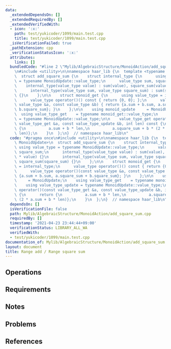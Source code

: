 ```yaml
---
data:
  _extendedDependsOn: []
  _extendedRequiredBy: []
  _extendedVerifiedWith:
  - icon: ':x:'
    path: test/yukicoder/1099/main.test.cpp
    title: test/yukicoder/1099/main.test.cpp
  _isVerificationFailed: true
  _pathExtension: cpp
  _verificationStatusIcon: ':x:'
  attributes:
    links: []
  bundledCode: "#line 2 \"Mylib/AlgebraicStructure/MonoidAction/add_square_sum.cpp\"\
    \n#include <utility>\n\nnamespace haar_lib {\n  template <typename MonoidUpdate>\n\
    \  struct add_square_sum {\n    struct internal_type {\n      using value_type\
    \ = typename MonoidUpdate::value_type;\n      value_type sum, square_sum;\n  \
    \    internal_type(value_type value) : sum(value), square_sum(value * value) {}\n\
    \      internal_type(value_type sum, value_type square_sum) : sum(sum), square_sum(square_sum)\
    \ {}\n    };\n\n    struct monoid_get {\n      using value_type = internal_type;\n\
    \      value_type operator()() const { return {0, 0}; };\n      value_type operator()(const\
    \ value_type &a, const value_type &b) { return {a.sum + b.sum, a.square_sum +\
    \ b.square_sum}; }\n    };\n\n    using monoid_update     = MonoidUpdate;\n  \
    \  using value_type_get    = typename monoid_get::value_type;\n    using value_type_update\
    \ = typename MonoidUpdate::value_type;\n\n    value_type_get operator()(const\
    \ value_type_get &a, const value_type_update &b, int len) const {\n      return\
    \ {\n          a.sum + b * len,\n          a.square_sum + b * (2 * a.sum + b *\
    \ len)};\n    }\n  };\n}  // namespace haar_lib\n"
  code: "#pragma once\n#include <utility>\n\nnamespace haar_lib {\n  template <typename\
    \ MonoidUpdate>\n  struct add_square_sum {\n    struct internal_type {\n     \
    \ using value_type = typename MonoidUpdate::value_type;\n      value_type sum,\
    \ square_sum;\n      internal_type(value_type value) : sum(value), square_sum(value\
    \ * value) {}\n      internal_type(value_type sum, value_type square_sum) : sum(sum),\
    \ square_sum(square_sum) {}\n    };\n\n    struct monoid_get {\n      using value_type\
    \ = internal_type;\n      value_type operator()() const { return {0, 0}; };\n\
    \      value_type operator()(const value_type &a, const value_type &b) { return\
    \ {a.sum + b.sum, a.square_sum + b.square_sum}; }\n    };\n\n    using monoid_update\
    \     = MonoidUpdate;\n    using value_type_get    = typename monoid_get::value_type;\n\
    \    using value_type_update = typename MonoidUpdate::value_type;\n\n    value_type_get\
    \ operator()(const value_type_get &a, const value_type_update &b, int len) const\
    \ {\n      return {\n          a.sum + b * len,\n          a.square_sum + b *\
    \ (2 * a.sum + b * len)};\n    }\n  };\n}  // namespace haar_lib\n"
  dependsOn: []
  isVerificationFile: false
  path: Mylib/AlgebraicStructure/MonoidAction/add_square_sum.cpp
  requiredBy: []
  timestamp: '2021-04-23 23:44:44+09:00'
  verificationStatus: LIBRARY_ALL_WA
  verifiedWith:
  - test/yukicoder/1099/main.test.cpp
documentation_of: Mylib/AlgebraicStructure/MonoidAction/add_square_sum.cpp
layout: document
title: Range add / Range square sum
---
```


## Operations

## Requirements

## Notes

## Problems

## References
